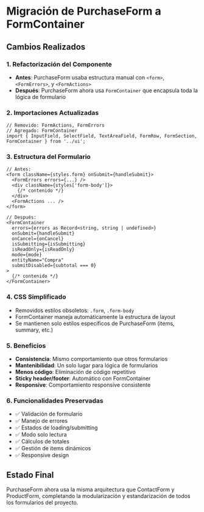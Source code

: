 # Migración de PurchaseForm a FormContainer

## Cambios Realizados

### 1. Refactorización del Componente
- **Antes**: PurchaseForm usaba estructura manual con `<form>`, `<FormErrors>`, y `<FormActions>`
- **Después**: PurchaseForm ahora usa `FormContainer` que encapsula toda la lógica de formulario

### 2. Importaciones Actualizadas
```tsx
// Removido: FormActions, FormErrors 
// Agregado: FormContainer
import { InputField, SelectField, TextAreaField, FormRow, FormSection, FormContainer } from '../ui';
```

### 3. Estructura del Formulario
```tsx
// Antes:
<form className={styles.form} onSubmit={handleSubmit}>
  <FormErrors errors={...} />
  <div className={styles['form-body']}>
    {/* contenido */}
  </div>
  <FormActions ... />
</form>

// Después:
<FormContainer
  errors={errors as Record<string, string | undefined>}
  onSubmit={handleSubmit}
  onCancel={onCancel}
  isSubmitting={isSubmitting}
  isReadOnly={isReadOnly}
  mode={mode}
  entityName="Compra"
  submitDisabled={subtotal === 0}
>
  {/* contenido */}
</FormContainer>
```

### 4. CSS Simplificado
- Removidos estilos obsoletos: `.form`, `.form-body`
- FormContainer maneja automáticamente la estructura de layout
- Se mantienen solo estilos específicos de PurchaseForm (items, summary, etc.)

### 5. Beneficios
- **Consistencia**: Mismo comportamiento que otros formularios
- **Mantenibilidad**: Un solo lugar para lógica de formularios
- **Menos código**: Eliminación de código repetitivo
- **Sticky header/footer**: Automático con FormContainer
- **Responsive**: Comportamiento responsive consistente

### 6. Funcionalidades Preservadas
- ✅ Validación de formulario
- ✅ Manejo de errores
- ✅ Estados de loading/submitting
- ✅ Modo solo lectura
- ✅ Cálculos de totales
- ✅ Gestión de items dinámicos
- ✅ Responsive design

## Estado Final
PurchaseForm ahora usa la misma arquitectura que ContactForm y ProductForm, completando la modularización y estandarización de todos los formularios del proyecto.
